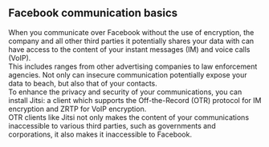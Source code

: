 ## Facebook communication basics
When you communicate over Facebook without the use of encryption, the company and all other third parties it potentially shares your data with can have access to the content of your instant messages (IM) and voice calls (VoIP).
<br>
This includes ranges from other advertising companies to law enforcement agencies. Not only can insecure communication potentially expose your data to beach, but also that of your contacts.
<br>
To enhance the privacy and security of your communications, you can install Jitsi: a client which supports the Off-the-Record (OTR) protocol for IM encryption and ZRTP for VoIP encryption.
<br>
OTR clients like Jitsi not only makes the content of your communications inaccessible to various third parties, such as governments and corporations, it also makes it inaccessible to Facebook.
